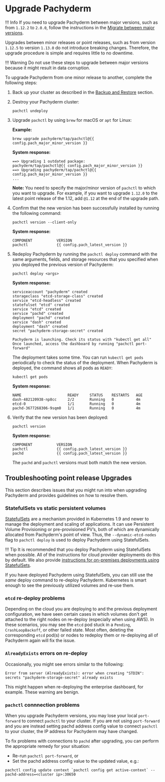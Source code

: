 # Upgrade Pachyderm

!!! Info
      If you need to upgrade Pachyderm between major versions,
      such as from `1.12.2` to `2.0.0`, follow the
      instructions in the [Migrate between major versions](./migrations.md).

Upgrades between minor releases or point releases, such as from version `1.12.5` to
version `1.13.0` do not introduce breaking changes. Therefore, the upgrade
procedure is simple and requires little to no downtime.

!!! Warning
    Do not use these steps to upgrade between major versions because
    it might result in data corruption.

To upgrade Pachyderm from one minor release to another, complete the following steps:

1. Back up your cluster as described in the [Backup and Restore](../backup_restore/#backup-your-cluster)
section.

1. Destroy your Pachyderm cluster:

      ```shell
      pachctl undeploy
      ```

1. Upgrade `pachctl` by using `brew` for macOS or `apt` for Linux:

      **Example:**

      ```shell
      brew upgrade pachyderm/tap/pachctl@{{ config.pach_major_minor_version }}
      ```

      **System response:**

      ```shell
      ==> Upgrading 1 outdated package:
      pachyderm/tap/pachctl@{{ config.pach_major_minor_version }}
      ==> Upgrading pachyderm/tap/pachctl@{{ config.pach_major_minor_version }}
      ...
      ```

      **Note:** You need to specify the major/minor version of `pachctl` to which
      you want to upgrade. For example, if you want to upgrade `1.12.0` to
      the latest point release of the 1.12, add `@1.12` at the end of the upgrade path.

1. Confirm that the new version has been successfully installed by running
the following command:

      ```shell
      pachctl version --client-only
      ```

      **System response:**

      ```shell
      COMPONENT           VERSION
      pachctl             {{ config.pach_latest_version }}
      ```

1. Redeploy Pachyderm by running the `pachctl deploy` command
with the same arguments, fields, and storage resources
that you specified when you deployed the previous version
of Pachyderm:

      ```shell
      pachctl deploy <args>
      ```

      **System response:**

      ```shell
      serviceaccount "pachyderm" created
      storageclass "etcd-storage-class" created
      service "etcd-headless" created
      statefulset "etcd" created
      service "etcd" created
      service "pachd" created
      deployment "pachd" created
      service "dash" created
      deployment "dash" created
      secret "pachyderm-storage-secret" created

      Pachyderm is launching. Check its status with "kubectl get all"
      Once launched, access the dashboard by running "pachctl port-forward"
      ```

      The deployment takes some time. You can run `kubectl get pods` periodically
      to check the status of the deployment. When Pachyderm is deployed, the command
      shows all pods as `READY`:


      ```shell
      kubectl get pods
      ```

      **System response:**

      ```shell
      NAME                     READY     STATUS    RESTARTS   AGE
      dash-482120938-np8cc     2/2       Running   0          4m
      etcd-0                   1/1       Running   0          4m
      pachd-3677268306-9sqm0   1/1       Running   0          4m
      ```

1. Verify that the new version has been deployed:

      ```shell
      pachctl version
      ```

      **System response:**

      ```shell
      COMPONENT           VERSION
      pachctl             {{ config.pach_latest_version }}
      pachd               {{ config.pach_latest_version }}
      ```

      The `pachd` and `pachctl` versions must both match the new version.

## Troubleshooting point release Upgrades

<!-- We might want to move this section to Troubleshooting -->

This section describes issues that you might run into when
upgrading Pachyderm and provides guidelines on how to resolve
them.

### StatefulSets vs static persistent volumes

[StatefulSets](https://kubernetes.io/docs/concepts/workloads/controllers/statefulset/) are a mechanism provided in Kubernetes 1.9 and newer to manage the deployment and scaling of applications. 
It can use Persistent Volume Provisioning or pre-provisioned PV’s,
both of which are dynamically allocated from Pachyderm's point of view.
Thus, the `--dynamic-etcd-nodes` flag to `pachctl deploy` is used to deploy Pachyderm using StatefulSets.

!!! Tip 
      It is recommended that you deploy Pachyderm using StatefulSets when possible. 
      All of the instructions for cloud provider deployments do this by default.
      We also provide [instructions for on-premises deployments using StatefulSets](../../deploy/on_premises/#statefulsets).

If you have deployed Pachyderm using StatefulSets, 
you can still use the *same* deploy command to re-deploy Pachyderm. 
Kubernetes is smart enough to see the previously utilized volumes and re-use them.

### `etcd` re-deploy problems

Depending on the cloud you are deploying to and the previous deployment configuration, 
we have seen certain cases in which volumes don't get attached to the right nodes on re-deploy (especially when using AWS). 
In these scenarios, you may see the `etcd` pod stuck in a `Pending`, `CrashLoopBackoff`, or other failed state. 
Most often, deleting the corresponding `etcd` pod(s) or nodes to redeploy them 
or re-deploying all of Pachyderm again will fix the issue. 

### `AlreadyExists` errors on re-deploy

Occasionally, you might see errors similar to the following:

   ```shell
   Error from server (AlreadyExists): error when creating "STDIN": secrets "pachyderm-storage-secret" already exists
   ```

This might happen when re-deploying the enterprise dashboard, for example. These warning are benign.

### `pachctl` connnection problems

When you upgrade Pachyderm versions, you may lose your local `port-forward` to connect `pachctl` to your cluster. 
If you are not using `port-forward` and you are instead setting pachd address config value to connect `pachctl` to your cluster, 
the IP address for Pachyderm may have changed. 

To fix problems with connections to `pachd` after upgrading, you can perform the appropriate remedy for your situation:

- Re-run `pachctl port-forward`, or
- Set the pachd address config value to the updated value, e.g.:
 
```shell
pachctl config update context `pachctl config get active-context` --pachd-address=<cluster ip>:30650
```









